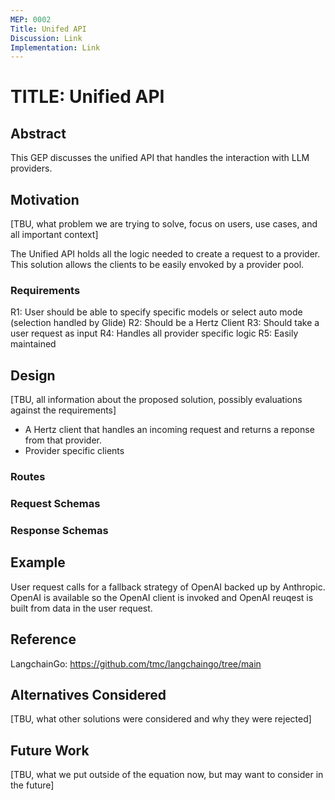 ```yaml
---
MEP: 0002
Title: Unifed API
Discussion: Link
Implementation: Link
---
```


# TITLE: Unified API

## Abstract

This GEP discusses the unified API that handles the interaction with LLM providers.

## Motivation

[TBU, what problem we are trying to solve, focus on users, use cases, and all important context]

The Unified API holds all the logic needed to create a request to a provider. This solution allows the clients to be easily
envoked by a provider pool.


### Requirements

R1: User should be able to specify specific models or select auto mode (selection handled by Glide)
R2: Should be a Hertz Client
R3: Should take a user request as input
R4: Handles all provider specific logic
R5: Easily maintained


## Design

[TBU, all information about the proposed solution, possibly evaluations against the requirements]

- A Hertz client that handles an incoming request and returns a reponse from that provider.
- Provider specific clients

### Routes

### Request Schemas

### Response Schemas

## Example

User request calls for a fallback strategy of  OpenAI backed up by Anthropic. OpenAI is available so the OpenAI client is invoked and OpenAI reuqest is built from data in the user request.

## Reference

LangchainGo: https://github.com/tmc/langchaingo/tree/main

## Alternatives Considered

[TBU, what other solutions were considered and why they were rejected]

## Future Work

[TBU, what we put outside of the equation now, but may want to consider in the future]
